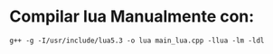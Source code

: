 # Compilar lua Manualmente con:

```
g++ -g -I/usr/include/lua5.3 -o lua main_lua.cpp -llua -lm -ldl
```
